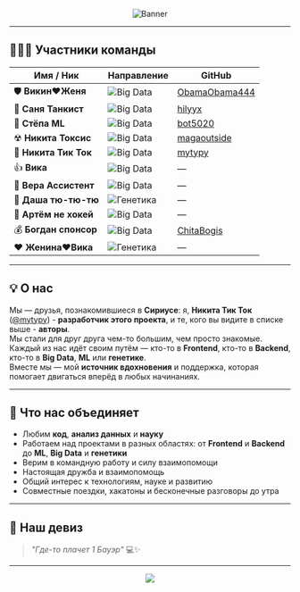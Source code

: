 <!-- Banner -->
<p align="center">
  <img src="https://capsule-render.vercel.app/api?type=rect&color=0:0f0f0f,100:1e1e1e&height=100&section=header&text=AnLuck-Frontend%20&%20FRIENDS&fontColor=00ffcc&fontSize=36&animation=fadeIn" alt="Banner"/>
</p>

---

## 🧑‍🤝‍🧑 Участники команды

| Имя / Ник | Направление | GitHub |
|-----------|------------|--------|
| 🛡 **Викин❤️Женя** | ![Big Data](https://img.shields.io/badge/Big%20Data-9933ff?style=for-the-badge&logo=apache-spark&logoColor=white) | [ObamaObama444](https://github.com/ObamaObama444) |
| 🚜 **Саня Танкист** | ![Big Data](https://img.shields.io/badge/Big%20Data-9933ff?style=for-the-badge&logo=apache-spark&logoColor=white) | [hilyyx](https://github.com/hilyyx) |
| 🤖 **Стёпа ML** | ![Big Data](https://img.shields.io/badge/Big%20Data-9933ff?style=for-the-badge&logo=apache-spark&logoColor=white) | [bot5020](https://github.com/bot5020) |
| ☢ **Никита Токсис** | ![Big Data](https://img.shields.io/badge/Big%20Data-9933ff?style=for-the-badge&logo=apache-spark&logoColor=white) | [magaoutside](https://github.com/magaoutside) |
| 🎵 **Никита Тик Ток** | ![Big Data](https://img.shields.io/badge/Big%20Data-9933ff?style=for-the-badge&logo=apache-spark&logoColor=white) | [mytypy](https://github.com/mytypy) |
| 👍 **Вика** | ![Big Data](https://img.shields.io/badge/Big%20Data-9933ff?style=for-the-badge&logo=apache-spark&logoColor=white) | — |
| 🤝 **Вера Ассистент** | ![Big Data](https://img.shields.io/badge/Big%20Data-9933ff?style=for-the-badge&logo=apache-spark&logoColor=white) | — |
| 🧬 **Даша тю-тю-тю** | ![Генетика](https://img.shields.io/badge/Genetics-ff3399?style=for-the-badge&logo=dna&logoColor=white) | — |
| 🥅 **Артём не хокей** | ![Big Data](https://img.shields.io/badge/Big%20Data-9933ff?style=for-the-badge&logo=apache-spark&logoColor=white) | — |
| 💰 **Богдан спонсор** | ![Big Data](https://img.shields.io/badge/Big%20Data-9933ff?style=for-the-badge&logo=apache-spark&logoColor=white) | [ChitaBogis](https://github.com/ChitaBogis) |
| ❤️ **Женина❤️Вика** | ![Генетика](https://img.shields.io/badge/Genetics-ff3399?style=for-the-badge&logo=dna&logoColor=white) | — |

---

## 💡 О нас
Мы — друзья, познакомившиеся в **Сириусе**: я, **Никита Тик Ток** ([@mytypy](https://github.com/mytypy)) - **разработчик этого проекта**, и те, кого вы видите в списке выше - **авторы**.  
Мы стали для друг друга чем-то большим, чем просто знакомые.  
Каждый из нас идёт своим путём — кто-то в **Frontend**, кто-то в **Backend**, кто-то в **Big Data**, **ML** или **генетике**.  
Вместе мы — мой **источник вдохновения** и поддержка, которая помогает двигаться вперёд в любых начинаниях.

---

## 🎯 Что нас объединяет
- Любим **код**, **анализ данных** и **науку**
- Работаем над проектами в разных областях: от **Frontend** и **Backend** до **ML**, **Big Data** и **генетики**
- Верим в командную работу и силу взаимопомощи
- Настоящая дружба и взаимопомощь
- Общий интерес к технологиям, науке и развитию
- Совместные поездки, хакатоны и бесконечные разговоры до утра

---

## 📜 Наш девиз
> *"Где-то плачет 1 Бауэр"* 💻✨

---

<p align="center">
  <img src="https://capsule-render.vercel.app/api?type=waving&height=80&color=0:00ffcc,100:9933ff&section=footer"/>
</p>
